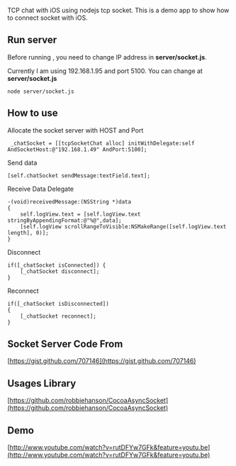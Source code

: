 TCP chat with iOS using nodejs tcp socket. This is a demo app to show how to connect socket with iOS.

## Run server

Before running , you need to change IP address in **server/socket.js**.

Currently I am using 192.168.1.95 and port 5100. You can change at **server/socket.js**

	node server/socket.js
	
## How to use

Allocate the socket server with HOST and Port

	 _chatSocket = [[tcpSocketChat alloc] initWithDelegate:self AndSocketHost:@"192.168.1.49" AndPort:5100];
	 
Send data

	[self.chatSocket sendMessage:textField.text];

Receive Data Delegate

	-(void)receivedMessage:(NSString *)data
	{
    	self.logView.text = [self.logView.text stringByAppendingFormat:@"%@",data];
    	[self.logView scrollRangeToVisible:NSMakeRange([self.logView.text length], 0)];
	}

Disconnect

	if([_chatSocket isConnected]) {
		[_chatSocket disconnect];
	}

Reconnect

	if([_chatSocket isDisconnected])
	{
		[_chatSocket reconnect];
	}

## Socket Server Code From

[https://gist.github.com/707146](https://gist.github.com/707146)

## Usages Library

[https://github.com/robbiehanson/CocoaAsyncSocket](https://github.com/robbiehanson/CocoaAsyncSocket)

## Demo

[http://www.youtube.com/watch?v=rutDFYw7GFk&feature=youtu.be](http://www.youtube.com/watch?v=rutDFYw7GFk&feature=youtu.be)
